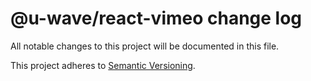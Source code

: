 # @u-wave/react-vimeo change log

All notable changes to this project will be documented in this file.

This project adheres to [Semantic Versioning](http://semver.org/).
